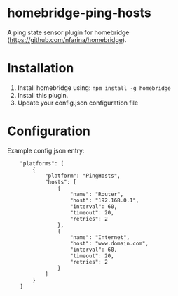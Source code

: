 # homebridge-ping-hosts
A ping state sensor plugin for homebridge (https://github.com/nfarina/homebridge).

# Installation
1. Install homebridge using: `npm install -g homebridge`
2. Install this plugin.
3. Update your config.json configuration file

# Configuration
Example config.json entry:
```
    "platforms": [
		{
			"platform": "PingHosts",
			"hosts": [
				{
					"name": "Router",
					"host": "192.168.0.1",
					"interval": 60,
					"timeout": 20,
					"retries": 2
				},
				{
					"name": "Internet",
					"host": "www.domain.com",
					"interval": 60,
					"timeout": 20,
					"retries": 2
				}
			]
		}
	]
```
